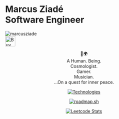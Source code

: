 # Marcus Ziadé<br>Software Engineer

<p align="left"> 
    <img src="https://komarev.com/ghpvc/?username=marcusziade&label=Profile%20views&color=0e75b6&style=flat" alt="marcusziade" /> <br>
    <a href='https://ko-fi.com/A0A6EOA7C' target='_blank'><img height='32' style='border:0px;height:32px;' src='https://cdn.ko-fi.com/cdn/kofi2.png?v=3' border='0' alt='Buy Me a Coffee at ko-fi.com' /></a>
</p>
<div style="text-align:center;">
    <p align="center">
    📍🌍<br>
    A Human. Being.<br>
    Cosmologist.<br>
    Gamer.<br>
    Musician.<br>
    ...On a quest for inner peace.
    </p>
    
<p align="center">
<a href="https://github.com/marcusziade" align="center"><img src="https://github-readme-stats.vercel.app/api/top-langs/?username=marcusziade&langs_count=10&title_color=ffffff&text_color=ffffff&icon_color=0891b2&bg_color=1c1917&hide_border=true&locale=en&custom_title=Technologies&hide=css,scss,html,HTTP,Pug,Ruby,Javascript,Dockerfile,Shell,PowerShell" alt="Technologies" /></a>
</a>
</p>

<p align="center">
<a href="https://roadmap.sh"><img src="https://api.roadmap.sh/v1-badge/wide/64746fdcc4ec366ad5b14aea?variant=dark" alt="roadmap.sh"/></a>
</p>

<a href="https://leetcode.com/marcusziade/" target="_blank">
    <p align="center">
        <img src="https://leetcard.jacoblin.cool/marcusziade?show_rank=false" alt="Leetcode Stats"/>
    </p>
</a>

</div>
